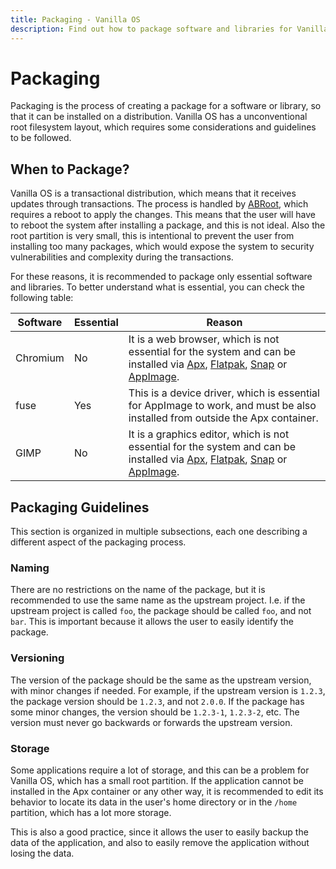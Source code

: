 ```yaml
---
title: Packaging - Vanilla OS
description: Find out how to package software and libraries for Vanilla OS.
---
```


# Packaging

Packaging is the process of creating a package for a software or library, so that
it can be installed on a distribution. Vanilla OS has a unconventional root
filesystem layout, which requires some considerations and guidelines to be
followed.

## When to Package?

Vanilla OS is a transactional distribution, which means that it receives
updates through transactions. The process is handled by [ABRoot](/docs/ABRoot),
which requires a reboot to apply the changes. This means that the user will
have to reboot the system after installing a package, and this is not ideal.
Also the root partition is very small, this is intentional to prevent the user
from installing too many packages, which would expose the system to security
vulnerabilities and complexity during the transactions.

For these reasons, it is recommended to package only essential software and
libraries. To better understand what is essential, you can check the following
table:

| Software | Essential | Reason |
| -------- | --------- | ------ |
| Chromium | No | It is a web browser, which is not essential for the system and can be installed via [Apx](/docs/apx), [Flatpak](https://handbook.vanillaos.org/2022/12/09/install-flatpaks.html), [Snap](https://snapcraft.io/) or [AppImage](https://appimage.org/). |
| fuse | Yes | This is a device driver, which is essential for AppImage to work, and must be also installed from outside the Apx container. |
| GIMP | No | It is a graphics editor, which is not essential for the system and can be installed via [Apx](/docs/apx), [Flatpak](https://handbook.vanillaos.org/2022/12/09/install-flatpaks.html), [Snap](https://snapcraft.io/) or [AppImage](https://appimage.org/). |

## Packaging Guidelines

This section is organized in multiple subsections, each one describing a
different aspect of the packaging process.

### Naming

There are no restrictions on the name of the package, but it is recommended to
use the same name as the upstream project. I.e. if the upstream project is
called `foo`, the package should be called `foo`, and not `bar`. This is
important because it allows the user to easily identify the package.

### Versioning

The version of the package should be the same as the upstream version, with
minor changes if needed. For example, if the upstream version is `1.2.3`, the
package version should be `1.2.3`, and not `2.0.0`. If the package has some
minor changes, the version should be `1.2.3-1`, `1.2.3-2`, etc. The version
must never go backwards or forwards the upstream version.

### Storage

Some applications require a lot of storage, and this can be a problem for
Vanilla OS, which has a small root partition. If the application cannot be
installed in the Apx container or any other way, it is recommended to edit
its behavior to locate its data in the user's home directory or in the `/home`
partition, which has a lot more storage. 

This is also a good practice, since it allows the user to easily backup the
data of the application, and also to easily remove the application without
losing the data.
